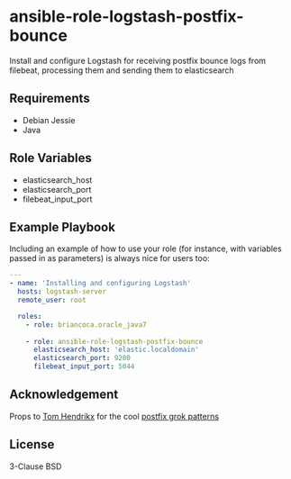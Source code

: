ansible-role-logstash-postfix-bounce
=========

Install and configure Logstash for receiving postfix bounce logs from filebeat, processing them and sending them to elasticsearch

Requirements
------------

* Debian Jessie
* Java

Role Variables
--------------

* elasticsearch_host
* elasticsearch_port
* filebeat_input_port


Example Playbook
----------------

Including an example of how to use your role (for instance, with variables passed in as parameters) is always nice for users too:

```yaml
---
- name: 'Installing and configuring Logstash'
  hosts: logstash-server
  remote_user: root

  roles:
    - role: briancoca.oracle_java7
    
    - role: ansible-role-logstash-postfix-bounce
      elasticsearch_host: 'elastic.localdomain'
      elasticsearch_port: 9200
      filebeat_input_port: 5044

```

Acknowledgement
---------------

Props to [Tom Hendrikx](https://github.com/whyscream) for the cool [postfix grok patterns](https://github.com/whyscream/postfix-grok-patterns)

License
-------

3-Clause BSD
